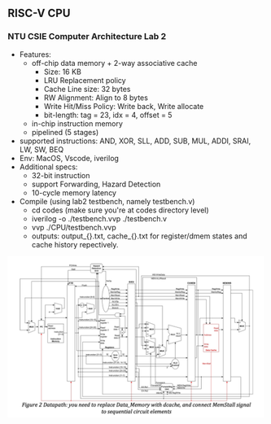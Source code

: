 
## RISC-V CPU 
### NTU CSIE Computer Architecture Lab 2
* Features: 
  * off-chip data memory + 2-way associative cache
    * Size: 16 KB 
    * LRU Replacement policy 
    * Cache Line size: 32 bytes 
    * RW Alignment: Align to 8 bytes 
    * Write Hit/Miss Policy: Write back, Write allocate
    * bit-length: tag = 23, idx = 4, offset = 5 
  * in-chip instruction memory 
  * pipelined (5 stages)
* supported instructions: 
  AND, XOR, SLL, ADD, SUB, MUL, ADDI, SRAI, LW, SW, BEQ
* Env: MacOS, Vscode, iverilog 
* Additional specs: 
    * 32-bit instruction
    * support Forwarding, Hazard Detection
    * 10-cycle memory latency 
* Compile (using lab2 testbench, namely testbench.v)
    * cd codes (make sure you're at codes directory level)
    * iverilog -o ./testbench.vvp ./testbench.v
    * vvp ./CPU/testbench.vvp
    * outputs: output_{}.txt, cache_{}.txt for register/dmem states and cache history repectively. 
    
    
![alt text](https://github.com/Nana2929/CAlab2/blob/master/cpu_fig.png)
